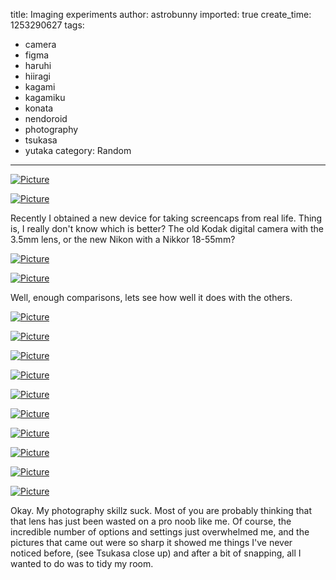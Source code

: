 title: Imaging experiments
author: astrobunny
imported: true
create_time: 1253290627
tags:
- camera
- figma
- haruhi
- hiiragi
- kagami
- kagamiku
- konata
- nendoroid
- photography
- tsukasa
- yutaka
category: Random
---
 [![](wp-uploads/2009/09/wpid-100-7893-500x375.jpg "Picture")](/images/wp-uploads/2009/09/wpid-100-7893.jpg)  
  
 [![](wp-uploads/2009/09/wpid-dsc-0007-500x332.jpg "Picture")](/images/wp-uploads/2009/09/wpid-dsc-0007.jpg)  
  
Recently I obtained a new device for taking screencaps from real life. Thing is, I really don't know which is better? The old Kodak digital camera with the 3.5mm lens, or the new Nikon with a Nikkor 18-55mm?  
<!--more-->  
 [![](wp-uploads/2009/09/wpid-100-7898-500x375.jpg "Picture")](/images/wp-uploads/2009/09/wpid-100-7898.jpg)  
  
 [![](wp-uploads/2009/09/wpid-dsc-0012-500x332.jpg "Picture")](/images/wp-uploads/2009/09/wpid-dsc-0012.jpg)  
  
Well, enough comparisons, lets see how well it does with the others.  
  
 [![](wp-uploads/2009/09/wpid-dsc-0014-500x332.jpg "Picture")](/images/wp-uploads/2009/09/wpid-dsc-0014.jpg)  
  
 [![](wp-uploads/2009/09/wpid-dsc-0015-500x332.jpg "Picture")](/images/wp-uploads/2009/09/wpid-dsc-0015.jpg)  
  
 [![](wp-uploads/2009/09/wpid-dsc-0017-500x332.jpg "Picture")](/images/wp-uploads/2009/09/wpid-dsc-0017.jpg)  
  
 [![](wp-uploads/2009/09/wpid-dsc-0018-500x332.jpg "Picture")](/images/wp-uploads/2009/09/wpid-dsc-0018.jpg)  
  
 [![](wp-uploads/2009/09/wpid-dsc-0028-500x332.jpg "Picture")](/images/wp-uploads/2009/09/wpid-dsc-0028.jpg)  
  
 [![](wp-uploads/2009/09/wpid-dsc-0029-500x332.jpg "Picture")](/images/wp-uploads/2009/09/wpid-dsc-0029.jpg)  
  
 [![](wp-uploads/2009/09/wpid-dsc-0030-500x332.jpg "Picture")](/images/wp-uploads/2009/09/wpid-dsc-0030.jpg)  
  
 [![](wp-uploads/2009/09/wpid-dsc-0032-500x332.jpg "Picture")](/images/wp-uploads/2009/09/wpid-dsc-0032.jpg)  
  
 [![](wp-uploads/2009/09/wpid-dsc-0068-500x332.jpg "Picture")](/images/wp-uploads/2009/09/wpid-dsc-0068.jpg)  
  
 [![](wp-uploads/2009/09/wpid-dsc-0071-500x332.jpg "Picture")](/images/wp-uploads/2009/09/wpid-dsc-0071.jpg)  
  
Okay. My photography skillz suck. Most of you are probably thinking that that lens has just been wasted on a pro noob like me. Of course, the incredible number of options and settings just overwhelmed me, and the pictures that came out were so sharp it showed me things I've never noticed before, (see Tsukasa close up) and after a bit of snapping, all I wanted to do was to tidy my room.